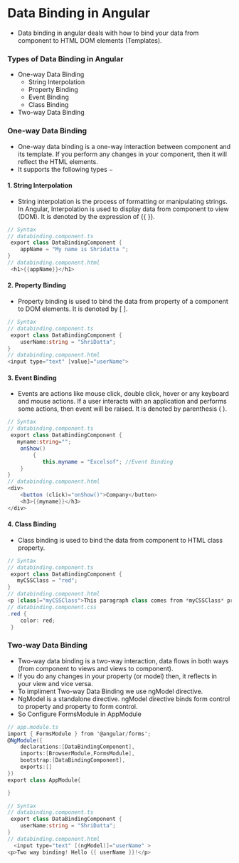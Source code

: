 # Data Binding in Angular
- Data binding in angular deals with how to bind your data from component to HTML DOM elements (Templates).
### Types of Data Binding in Angular
- One-way Data Binding
  - String Interpolation
  - Property Binding
  - Event Binding
  - Class Binding
- Two-way Data Binding

### One-way Data Binding
- One-way data binding is a one-way interaction between component and its template. If you perform any changes in your component, then it will reflect the HTML elements.
- It supports the following types −<br>
#### 1. String Interpolation
-  String interpolation is the process of formatting or manipulating strings. In Angular, Interpolation is used to display data from component to view (DOM). It is denoted by the expression of {{ }}.
```C# 
// Syntax
// databinding.component.ts
 export class DataBindingComponent {
    appName = "My name is Shridatta ";   
}
// databinding.component.html
 <h1>{{appName}}</h1>
```
#### 2. Property Binding
- Property binding is used to bind the data from property of a component to DOM elements. It is denoted by [ ].
```C# 
// Syntax
// databinding.component.ts
 export class DataBindingComponent {
    userName:string = "ShriDatta";  
}
// databinding.component.html
<input type="text" [value]="userName">
```
#### 3. Event Binding
- Events are actions like mouse click, double click, hover or any keyboard and mouse actions. If a user interacts with an application and performs some actions, then event will be raised. It is denoted by  parenthesis ( ).
```C# 
// Syntax
// databinding.component.ts
 export class DataBindingComponent {
   myname:string="";
    onShow()
        {
           this.myname = "Excelsof"; //Event Binding
    }  
}
// databinding.component.html
<div>
    <button (click)="onShow()">Company</button>
    <h3>{{myname}}</h3>
</div>
```
#### 4. Class Binding
- Class binding is used to bind the data from component to HTML class property.
```C# 
// Syntax
// databinding.component.ts
 export class DataBindingComponent {
   myCSSClass = "red"; 
}
// databinding.component.html
<p [class]="myCSSClass">This paragraph class comes from *myCSSClass* property </p>
// databinding.component.css
.red { 
    color: red; 
 }
```
### Two-way Data Binding
- Two-way data binding is a two-way interaction, data flows in both ways (from component to views and views to component).
- If you do any changes in your property (or model) then, it reflects in your view and vice versa.
- To impliment Two-way Data Binding we use ngModel directive.
- NgModel is a standalone directive. ngModel directive binds form control to property and property to form control.
- So Configure FormsModule in AppModule
```C# 
// app.module.ts
import { FormsModule } from '@angular/forms'; 
@NgModule({
    declarations:[DataBindingComponent],
    imports:[BrowserModule,FormsModule],
    bootstrap:[DataBindingComponent],
    exports:[]
})
export class AppModule{

}
```
```C# 
// Syntax
// databinding.component.ts
 export class DataBindingComponent {
    userName:string = "ShriDatta";  
}
// databinding.component.html
  <input type="text" [(ngModel)]="userName" >
<p>Two way binding! Hello {{ userName }}!</p>
```
